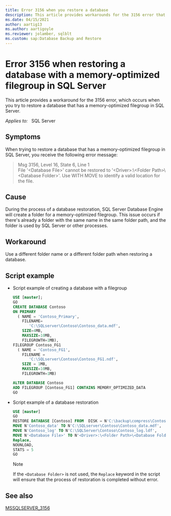 ```yaml
---
title: Error 3156 when you restore a database
description: This article provides workarounds for the 3156 error that occurs when you restore a database with a memory-optimized filegroup in SQL Server.
ms.date: 04/15/2021
author: aartig13
ms.author: aartigoyle
ms.reviewer: jolamber, sqlblt
ms.custom: sap:Database Backup and Restore
---
```

# Error 3156 when restoring a database with a memory-optimized filegroup in SQL Server

This article provides a workaround for the 3156 error, which occurs when you try to restore a database that has a memory-optimized filegroup in SQL Server.

_Applies to:_ &nbsp; SQL Server  

## Symptoms

When trying to restore a database that has a memory-optimized filegroup in SQL Server, you receive the following error message:

> Msg 3156, Level 16, State 6, Line 1  
File '\<Database File>' cannot be restored to '\<Driver>:\\\<Folder Path>\\\<Database Folder>'. Use WITH MOVE to identify a valid location for the file.

## Cause

During the process of a database restoration, SQL Server Database Engine will create a folder for a memory-optimized filegroup. This issue occurs if there's already a folder with the same name in the same folder path, and the folder is used by SQL Server or other processes.

## Workaround

Use a different folder name or a different folder path when restoring a database.

## Script example

- Script example of creating a database with a filegroup

    ```sql
    USE [master];
    GO
    CREATE DATABASE Contoso
    ON PRIMARY
      ( NAME = 'Contoso_Primary',
        FILENAME=
           'C:\SQLserver\Contoso\Contoso_data.mdf',
        SIZE=4MB,
        MAXSIZE=10MB,
        FILEGROWTH=1MB),
    FILEGROUP Contoso_FG1
      ( NAME = 'Contoso_FG1',
        FILENAME =
           'C:\SQLserver\Contoso\Contoso_FG1.ndf',
        SIZE = 1MB,
        MAXSIZE=10MB,
        FILEGROWTH=1MB)

    ALTER DATABASE Contoso 
    ADD FILEGROUP [Contoso_FG1] CONTAINS MEMORY_OPTIMIZED_DATA 
    GO
    ```

- Script example of a database restoration

    ```sql
    USE [master]
    GO
    RESTORE DATABASE [Contoso] FROM  DISK = N'C:\backup\compress\Contoso\Contoso.bak' WITH FILE = 1,
    MOVE N'Contoso_data' TO N'C:\SQLserver\Contoso\Contoso_data.mdf',
    MOVE N'Contoso_log' TO N'C:\SQLServer\Contoso\Contoso_log.ldf',
    MOVE N'<Database File>' TO N'<Driver>:\<Folder Path>\<Database Folder>',
    Replace,
    NOUNLOAD, 
    STATS = 5
    GO
    ```

    > [!NOTE]
    > If the `<Database Folder>` is not used, the `Replace` keyword in the script will ensure that the process of restoration is completed without error.

## See also

[MSSQLSERVER_3156](/sql/relational-databases/errors-events/mssqlserver-3156-database-engine-error)
